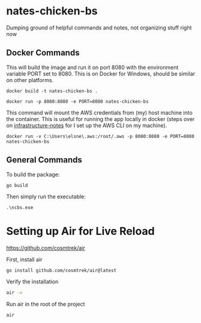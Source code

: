 # nates-chicken-bs

Dumping ground of helpful commands and notes, not organizing stuff right now

## Docker Commands
This will build the image and run it on port 8080 with the environment variable PORT set to 8080. This is on Docker for Windows, should be similar on other platforms.

```
docker build -t nates-chicken-bs .
```

```
docker run -p 8080:8080 -e PORT=8080 nates-chicken-bs
```

This command will mount the AWS credentials from (my) host machine into the container. This is useful for running the app locally in docker (steps over on [infrastructure-notes](infrastructure-notes.md) for I set up the AWS CLI on my machine).

```
docker run -v C:\Users\elsne\.aws:/root/.aws -p 8080:8080 -e PORT=8080 nates-chicken-bs
```


## General Commands

To build the package:
```
go build 
```

Then simply run the executable: 
```
.\ncbs.exe
```

# Setting up Air for Live Reload
https://github.com/cosmtrek/air

First, install air

```bash
go install github.com/cosmtrek/air@latest
```

Verify the installation
```bash
air -v
```

Run air in the root of the project
```bash
air
```